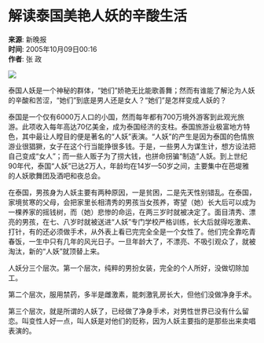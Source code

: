 # 解读泰国美艳人妖的辛酸生活

**来源**: 新晚报  
**时间**: 2005年10月09日00:16  
**作者**: 张 政  

![](http://image2.sina.com.cn/dy/images/xfrd_04.gif)

泰国人妖是一个神秘的群体，“她们”娇艳无比能歌善舞；然而有谁能了解沦为人妖的辛酸和苦涩，“她们”到底是男人还是女人？“她们”是怎样变成人妖的？

泰国是一个仅有6000万人口的小国，然而每年都有700万境外游客到此观光旅游。此项收入每年高达70亿美金，成为泰国经济的支柱。泰国旅游业极富地方特色，其中最让人瞠目的便是著名的“人妖”表演。“人妖”的产生是因为泰国的色情旅游业很猖獗，女子在这个行当能挣很多钱。于是，一些男人为谋生计，想方设法把自己变成“女人”；而一些人贩子为了捞大钱，也拼命拐骗“制造”人妖。到上世纪90年代，泰国“人妖”已达2万人，年龄均在14岁—50岁之间，主要集中在芭堤雅的人妖歌舞团及酒吧和夜总会。

在泰国，男孩身为人妖主要有两种原因，一是贫困，二是先天性别错乱。在泰国，家境贫寒的父母，会把家里长相清秀的男孩当女孩养，寄望（她）长大后可以成为一棵养家的摇钱树，而（她）悲惨的命运，在两三岁时就被决定了。面目清秀、漂亮的男孩，在七、八岁时就被送进“人妖”专门学校严格训练，长大后就得吃激素、打针，有的还必须做手术，从外表上看已完完全全是一个女性了。他们完全靠吃青春饭，一生中只有几年的风光日子。一旦年龄大了，不漂亮、不吸引观众了，就被淘汰，新的“人妖”就顶替上来。

人妖分三个层次。第一个层次，纯粹的男扮女装，完全的个人所好，没做切除加工。

第二个层次，服用禁药，多半是雌激素，能刺激乳房长大，但他们没做净身手术。

第三个层次，就是所谓的人妖了，已经做了净身手术，对男性世界已没有什么留恋。叫变性人好一点，叫人妖是对他们的贬称，因为人妖主要指的是那些出来卖唱表演的。